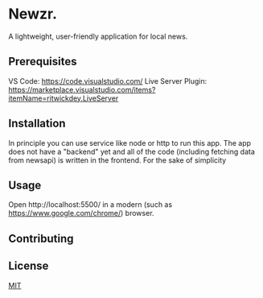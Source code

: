 # Newzr.
A lightweight, user-friendly application for local news.

## Prerequisites

VS Code: https://code.visualstudio.com/
Live Server Plugin: https://marketplace.visualstudio.com/items?itemName=ritwickdey.LiveServer 

## Installation
In principle you can use service like node or http to run this app. The app does not have a "backend" yet and all of the code (including fetching data from newsapi) is written in the frontend. For the sake of simplicity 

## Usage

Open http://localhost:5500/ in a modern (such as https://www.google.com/chrome/) browser.

## Contributing


## License
[MIT](https://choosealicense.com/licenses/mit/)
